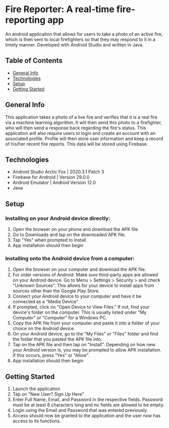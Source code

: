 # Fire Reporter: A real-time fire-reporting app
An android applicaiton that allows for users to take a photo of an active fire, which is then sent to local firefighters so that they may respond to it in a timely manner.
Developed with Android Studio and written in Java. 

## Table of Contents
* [General Info](#general-info)
* [Technologies](#technologies)
* [Setup](#setup)
* [Getting Started](#getting-started)

## General Info
This application takes a photo of a live fire and verifies that it is a real fire via a machine learning algorithm. It will then send this photo to a firefighter,
who will then send a response back regarding the fire's status. This application will also require users to login and create an account with an associated profile.
Profile will then store user information and keep a record of his/her recent fire reports. This data will be stored using Firebase. 

## Technologies
* Android Studio Arctic Fox | 2020.3.1 Patch 3
* Firebase for Android | Version 29.0.0
* Android Emulator | Android Version 12.0
* Java

## Setup
### Installing on your Android device directly:
1. Open the browser on your phone and download the APK file
2. Go to Downloads and tap on the downloaded APK file.
3. Tap "Yes" when prompted to install
4. App installation should then begin

### Installing onto the Android device from a computer:
1. Open the browser on your computer and download the APK file. 
2. For older versions of Android: Make sure third-party apps are allowed on your Android device. Go to Menu > Settings > Security > and check "Unknown Sources". This allows for your device to install apps from sources other than the Google Play Store.
3. Connect your Android device to your computer and have it be connected as a "Media Device".
4. If prompted, click on "Open Device to View Files." If not, find your device's folder on the computer. This is usually listed under "My Computer" or "Computer" for a Windows PC.
5. Copy the APK file from your computer and paste it into a folder of your choice on the Android device. 
6. On your Android device, go to the "My Files" or "Files" folder and find the folder that you pasted the APK file into. 
7. Tap on the APK file and then tap on "Install". Depending on how new your Android version is, you may be prompted to allow APK installation. If this occurs, press "Yes" or "Allow".
8. App installation should then begin

## Getting Started
1. Launch the application
2. Tap on "New User? Sign Up Here"
3. Enter Full Name, Email, and Password in the respective fields. Password must be at least 8 characters long and no fields are allowed to be empty.
4. Login using the Email and Password that was entered previously.
5. Access should now be granted to the application and the user now has access to its functions. 
